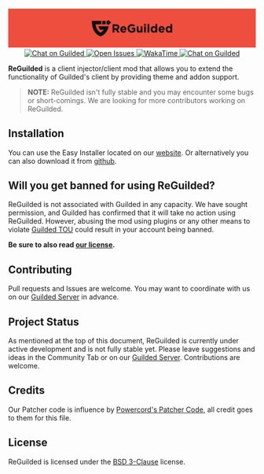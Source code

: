 <p align="center">
  <img src="https://raw.githubusercontent.com/ReGuilded/ReGuilded/main/logo/banner.png" alt="ReGuilded Logo" />
  <a href="https://guilded.gg/ReGuilded">
    <img src="https://img.shields.io/static/v1?label=Chat%20on&message=Guilded&style=flat-square&color=F5C400" alt="Chat on Guilded" />
  </a>
  <a href="https://github.com/ReGuilded/ReGuilded/issues">
    <img alt="Open Issues" src="https://img.shields.io/github/issues-raw/ReGuilded/ReGuilded?style=flat-square">
  </a>
  <a href="https://wakatime.com/badge/github/ReGuilded/ReGuilded">
    <img alt="WakaTime" src="https://wakatime.com/badge/github/ReGuilded/ReGuilded.svg">
  </a>
  <a href="https://guilded.gg/ReGuilded">
    <img src="https://img.shields.io/static/v1?label=Looking%20for&message=Contributors&style=flat-square&color=orange" alt="Chat on Guilded" />
  </a>
</p>

**ReGuilded** is a client injector/client mod that allows you to extend the functionality of Guilded's client by providing theme and addon support.

> **NOTE:** ReGuilded isn't fully stable and you may encounter some bugs or short-comings. We are looking for more contributors working on ReGuilded.

## Installation

You can use the Easy Installer located on our [website](https://reguilded.dev/downloads).
Or alternatively you can also download it from [github](https://github.com/reguilded/reguilded-setup/releases).

## Will you get banned for using ReGuilded?

ReGuilded is not associated with Guilded in any capacity. We have sought permission, and Guilded has confirmed that it will take no action using ReGuilded. However, abusing the mod using plugins or any other means to violate [Guilded TOU](https://support.guilded.gg/hc/en-us/articles/360039728313-Terms-of-Use) could result in your account being banned.

**Be sure to also read [our license](https://github.com/ReGuilded/ReGuilded/blob/main/LICENSE).**

## Contributing

Pull requests and Issues are welcome. You may want to coordinate with us on our [Guilded Server](https://guilded.gg/ReGuilded) in advance.

## Project Status

As mentioned at the top of this document, ReGuilded is currently under active development and is not fully stable yet. Please leave suggestions and ideas in the Community Tab or on our [Guilded Server](https://guilded.gg/ReGuilded). Contributions are welcome.

## Credits

Our Patcher code is influence by [Powercord's Patcher Code](https://github.com/powercord-org/powercord/blob/1bf24bf87b417d22851a77d1e009d25cba493818/src/patcher.js), all credit goes to them for this file.

## License

ReGuilded is licensed under the [BSD 3-Clause](https://github.com/ReGuilded/ReGuilded/blob/main/LICENSE) license.